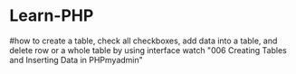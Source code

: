 # Learn-PHP


#how to create a table, check all checkboxes, add data into a table, and delete row or a whole table by using interface watch "006 Creating Tables and Inserting Data in PHPmyadmin"
